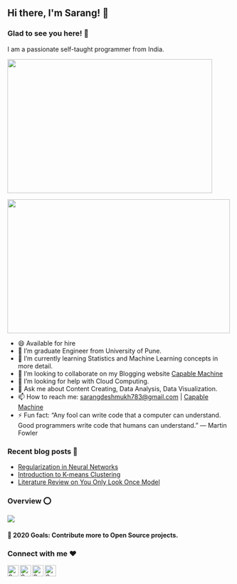 ##  Hi there, I'm Sarang! 👋

### Glad to see you here! 🤩  
I am a passionate self-taught programmer from India.

 
<img
src = "https://thumbs.gfycat.com/EvilNextDevilfish-small.gif" width="460" height="300" />

<img 
src = "https://magiccopy.xyz/assets/images/hadder.gif" width = "500" height ="300"/>

- 😄 Available for hire
- 🔭 I’m graduate Engineer from University of Pune.
- 🌱 I’m currently learning Statistics and Machine Learning concepts in more detail.
- 👯 I’m looking to collaborate on my Blogging website [Capable Machine](https://capablemachine.com/)
- 🤔 I’m looking for help with Cloud Computing.
- 💬 Ask me about Content Creating, Data Analysis, Data Visualization. 
- 📫 How to reach me: sarangdeshmukh783@gmail.com | [Capable Machine](https://capablemachine.com/)
- ⚡ Fun fact: “Any fool can write code that a computer can understand. Good programmers write code that humans can understand.” — Martin Fowler

###  Recent blog posts 📌

- [Regularization in Neural Networks](https://capablemachine.com/2020/08/20/regularization-in-neural-networks/)
- [Introduction to K-means Clustering](https://capablemachine.com/2020/08/13/k-means-clustering/)
- [Literature Review on You Only Look Once Model](https://capablemachine.com/2020/07/21/literature-review-on-you-only-look-once-model/)

### Overview ⭕


<img src = "https://github-readme-stats.vercel.app/api?username=SarangDeshmukh7&&show_icons=true&title_color= #FFFFFF&icon_color=bb2acf&text_color=daf7dc&bg_color=151515">


#### 🥅 2020 Goals: Contribute more to Open Source projects.



### Connect with me ❤️




<a href="https://twitter.com/ohidurbappy">
  <img align="left" alt="Sarang's Twitter" width="25px" src="https://cdn.jsdelivr.net/npm/simple-icons@v3/icons/twitter.svg" />
</a>
<a href="https://www.linkedin.com/in/sarang-deshmukh-125197182/">
  <img align="left" alt="Sarang's Linkdein" width="25px" src="https://cdn.jsdelivr.net/npm/simple-icons@v3/icons/linkedin.svg" />
</a>
<a href="https://www.instagram.com/saranghimself/">
  <img align="left" alt="Sarang's Instagram" width="25px" src="https://cdn.jsdelivr.net/npm/simple-icons@v3/icons/instagram.svg" />
</a>
<a href="https://www.facebook.com/sarang.deshmukh.31586">
  <img align="left" alt="Sarang's Facebook" width="25px" src="https://cdn.jsdelivr.net/npm/simple-icons@v3/icons/facebook.svg" />
</a>
 

<b/>

